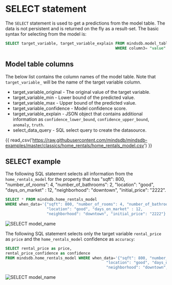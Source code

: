 # SELECT statement

The `SELECT` statement is used to get a predictions from the model table. The data is not persistent and is returned on the fly as a result-set. The basic syntax for selecting from the model is:

```sql
SELECT target_variable, target_variable_explain FROM mindsdb.model_table 
                                                WHERE column3= "value" AND  column2= "value";
```

## Model table columns 

The below list contains the column names of the model table. Note that `target_variable_` will be the name of the target variable column.

* target_variable_original - The original value of the target variable.
* target_variable_min - Lower bound of the predicted value.
* target_variable_max - Upper bound of the predicted value.
* target_variable_confidence - Model confidence score.
* target_variable_explain - JSON object that contains additional information as `confidence_lower_bound`, `confidence_upper_bound`, `anomaly`, `truth`.
* select_data_query - SQL select query to create the datasource.

{{ read_csv('https://raw.githubusercontent.com/mindsdb/mindsdb-examples/master/classics/home_rentals/home_rentals_model.csv') }}

## SELECT example

The following SQL statement selects all information from the `home_rentals_model` for the property that has "sqft": 800, "number_of_rooms": 4, "number_of_bathrooms": 2,
"location": "good", "days_on_market" : 12, "neighborhood": "downtown", "initial_price": "2222".


```sql
SELECT * FROM mindsdb.home_rentals_model 
WHERE when_data='{"sqft": 800, "number_of_rooms": 4, "number_of_bathrooms": 2,
				  "location": "good", "days_on_market" : 12, 
                  "neighborhood": "downtown", "initial_price": "2222"}';

```

![SELECT model_name](/assets/sql/select_hr.png)


The following SQL statement selects only the target variable `rental_price` as `price` and the `home_rentals_model` confidence as `accuracy`:


```sql
SELECT rental_price as price, 
rental_price_confidence as confidence 
FROM mindsdb.home_rentals_model WHERE when_data='{"sqft": 800, "number_of_rooms": 4, "number_of_bathrooms": 2, 
                                            "location": "good", "days_on_market" : 12,  
                                            "neighborhood": "downtown", "initial_price": "2222"}';
```

![SELECT model_name](/assets/sql/select_hra.png)
